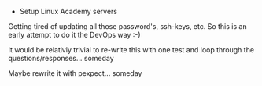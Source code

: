 - Setup Linux Academy servers

Getting tired of updating all those password's, ssh-keys, etc.  So this is an early attempt to do it the DevOps way :-)

It would be relativly trivial to re-write this with one test and loop through the questions/responses... someday

Maybe rewrite it with pexpect... someday
